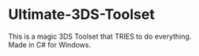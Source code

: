 # Ultimate-3DS-Toolset
This is a magic 3DS Toolset that TRIES to do everything.<br>
Made in C# for Windows.
